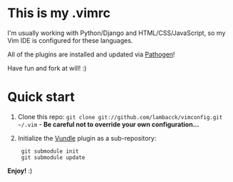 # This is my .vimrc

I'm usually working with Python/Django and HTML/CSS/JavaScript, so my Vim IDE is configured for these languages.

All of the plugins are installed and updated via [Pathogen](http://github.com/tpope/vim-pathogen)!

Have fun and fork at will! :)

# Quick start

1. Clone this repo: `git clone git://github.com/lambacck/vimconfig.git ~/.vim` - **Be careful not to override your own configuration...**
2. Initialize the [Vundle](http://github.com/gmarik/vundle) plugin as a sub-repository:

        git submodule init
        git submodule update


**Enjoy!** :)
